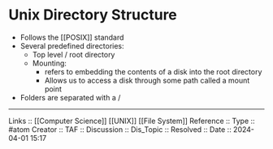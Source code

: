 # Unix Directory Structure

- Follows the [[POSIX]] standard
- Several predefined directories:
	- Top level / root directory 
	- Mounting:
		- refers to embedding the contents of a disk into the root directory
		- Allows us to access a disk through some path called a mount point 
- Folders are separated with a /

---
Links :: [[Computer Science]] [[UNIX]] [[File System]]
Reference ::
Type :: #atom
Creator ::
TAF ::
Discussion ::
Dis_Topic :: 
Resolved ::
Date :: 2024-04-01 15:17
